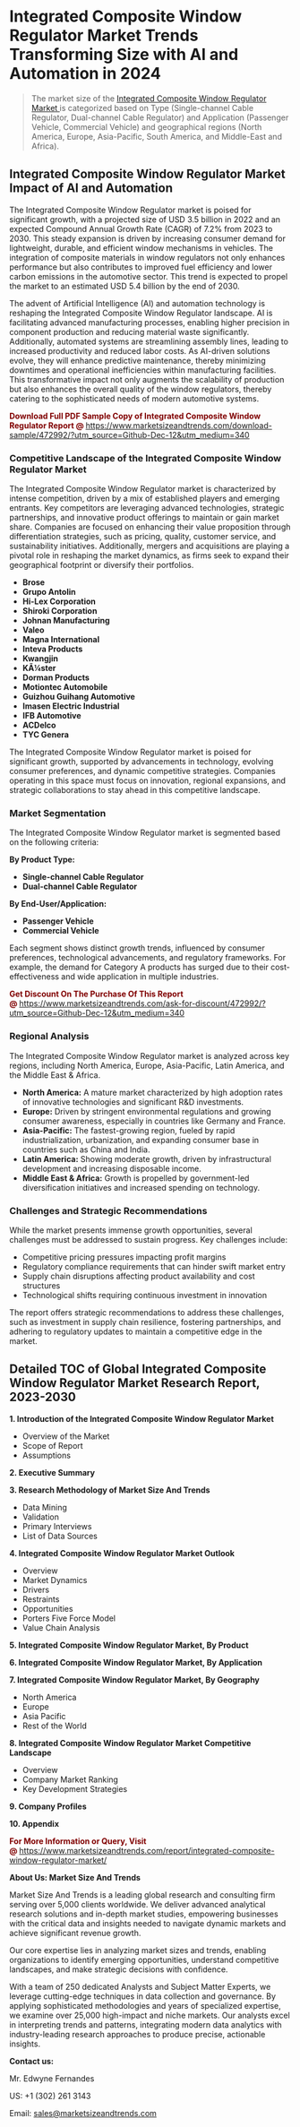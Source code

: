 <H1>Integrated Composite Window Regulator Market Trends Transforming Size with AI and Automation in 2024</H1><blockquote><p>The market size of the <a href="https://www.marketsizeandtrends.com/download-sample/472992/?utm_source=Github-Dec-12&amp;utm_medium=340" target="_blank">Integrated Composite Window Regulator Market </a>is categorized based on Type (Single-channel Cable Regulator, Dual-channel Cable Regulator) and Application (Passenger Vehicle, Commercial Vehicle) and geographical regions (North America, Europe, Asia-Pacific, South America, and Middle-East and Africa).</p></blockquote><p><h2>Integrated Composite Window Regulator Market Impact of AI and Automation</h2><p>The Integrated Composite Window Regulator market is poised for significant growth, with a projected size of USD 3.5 billion in 2022 and an expected Compound Annual Growth Rate (CAGR) of 7.2% from 2023 to 2030. This steady expansion is driven by increasing consumer demand for lightweight, durable, and efficient window mechanisms in vehicles. The integration of composite materials in window regulators not only enhances performance but also contributes to improved fuel efficiency and lower carbon emissions in the automotive sector. This trend is expected to propel the market to an estimated USD 5.4 billion by the end of 2030.</p><p>The advent of Artificial Intelligence (AI) and automation technology is reshaping the Integrated Composite Window Regulator landscape. AI is facilitating advanced manufacturing processes, enabling higher precision in component production and reducing material waste significantly. Additionally, automated systems are streamlining assembly lines, leading to increased productivity and reduced labor costs. As AI-driven solutions evolve, they will enhance predictive maintenance, thereby minimizing downtimes and operational inefficiencies within manufacturing facilities. This transformative impact not only augments the scalability of production but also enhances the overall quality of the window regulators, thereby catering to the sophisticated needs of modern automotive systems.</p></p><p><strong><span style="color: #800000;">Download Full PDF Sample Copy of Integrated Composite Window Regulator Report @</span>&nbsp;</strong><a href="https://www.marketsizeandtrends.com/download-sample/472992/?utm_source=Github-Dec-12&amp;utm_medium=340">https://www.marketsizeandtrends.com/download-sample/472992/?utm_source=Github-Dec-12&amp;utm_medium=340</a></p><h3>Competitive Landscape of the Integrated Composite Window Regulator Market</h3><p>The Integrated Composite Window Regulator market is characterized by intense competition, driven by a mix of established players and emerging entrants. Key competitors are leveraging advanced technologies, strategic partnerships, and innovative product offerings to maintain or gain market share. Companies are focused on enhancing their value proposition through differentiation strategies, such as pricing, quality, customer service, and sustainability initiatives. Additionally, mergers and acquisitions are playing a pivotal role in reshaping the market dynamics, as firms seek to expand their geographical footprint or diversify their portfolios.</p><p><strong><p><ul><li>Brose </li><li> Grupo Antolin </li><li> Hi-Lex Corporation </li><li> Shiroki Corporation </li><li> Johnan Manufacturing </li><li> Valeo </li><li> Magna International </li><li> Inteva Products </li><li> Kwangjin </li><li> KÃ¼ster </li><li> Dorman Products </li><li> Motiontec Automobile </li><li> Guizhou Guihang Automotive </li><li> Imasen Electric Industrial </li><li> IFB Automotive </li><li> ACDelco </li><li> TYC Genera</p></li></ul></p></strong></p><p>The Integrated Composite Window Regulator market is poised for significant growth, supported by advancements in technology, evolving consumer preferences, and dynamic competitive strategies. Companies operating in this space must focus on innovation, regional expansions, and strategic collaborations to stay ahead in this competitive landscape.</p><h3>Market Segmentation</h3><p>The Integrated Composite Window Regulator market is segmented based on the following criteria:</p><p><strong>By Product Type:</strong></p><p><strong><p><ul><li>Single-channel Cable Regulator </li><li> Dual-channel Cable Regulator</p></li></ul></p></strong></p><p><strong>By End-User/Application:</strong></p><p><strong><p><ul><li>Passenger Vehicle </li><li> Commercial Vehicle</p></li></ul></p></strong></p><p>Each segment shows distinct growth trends, influenced by consumer preferences, technological advancements, and regulatory frameworks. For example, the demand for Category A products has surged due to their cost-effectiveness and wide application in multiple industries.</p><p><strong><span style="color: #800000;">Get Discount On The Purchase Of This Report @&nbsp;</span></strong><a href="https://www.marketsizeandtrends.com/ask-for-discount/472992/?utm_source=Github-Dec-12&amp;utm_medium=340">https://www.marketsizeandtrends.com/ask-for-discount/472992/?utm_source=Github-Dec-12&amp;utm_medium=340</a></p><h3>Regional Analysis</h3><p>The Integrated Composite Window Regulator market is analyzed across key regions, including North America, Europe, Asia-Pacific, Latin America, and the Middle East &amp; Africa.</p><ul><li><strong>North America:</strong> A mature market characterized by high adoption rates of innovative technologies and significant R&amp;D investments.</li><li><strong>Europe:</strong> Driven by stringent environmental regulations and growing consumer awareness, especially in countries like Germany and France.</li><li><strong>Asia-Pacific:</strong> The fastest-growing region, fueled by rapid industrialization, urbanization, and expanding consumer base in countries such as China and India.</li><li><strong>Latin America:</strong> Showing moderate growth, driven by infrastructural development and increasing disposable income.</li><li><strong>Middle East &amp; Africa:</strong> Growth is propelled by government-led diversification initiatives and increased spending on technology.</li></ul><h3>Challenges and Strategic Recommendations</h3><p>While the market presents immense growth opportunities, several challenges must be addressed to sustain progress. Key challenges include:</p><ul><li>Competitive pricing pressures impacting profit margins</li><li>Regulatory compliance requirements that can hinder swift market entry</li><li>Supply chain disruptions affecting product availability and cost structures</li><li>Technological shifts requiring continuous investment in innovation</li></ul><p>The report offers strategic recommendations to address these challenges, such as investment in supply chain resilience, fostering partnerships, and adhering to regulatory updates to maintain a competitive edge in the market.</p><h2>Detailed TOC of Global Integrated Composite Window Regulator Market Research Report, 2023-2030</h2><p><strong>1. Introduction of the Integrated Composite Window Regulator Market</strong></p><ul><li>Overview of the Market</li><li>Scope of Report</li><li>Assumptions&nbsp;</li></ul><p><strong>2. Executive Summary</strong></p><p><strong>3. Research Methodology of <strong>Market Size And Trends</strong></strong></p><ul><li>Data Mining</li><li>Validation</li><li>Primary Interviews</li><li>List of Data Sources&nbsp;</li></ul><p><strong>4. Integrated Composite Window Regulator Market Outlook</strong></p><ul><li>Overview</li><li>Market Dynamics</li><li>Drivers</li><li>Restraints</li><li>Opportunities</li><li>Porters Five Force Model</li><li>Value Chain Analysis&nbsp;</li></ul><p><strong>5. Integrated Composite Window Regulator Market, By Product</strong></p><p><strong>6. Integrated Composite Window Regulator Market, By Application</strong></p><p><strong>7. Integrated Composite Window Regulator Market, By Geography</strong></p><ul><li>North America</li><li>Europe</li><li>Asia Pacific</li><li>Rest of the World&nbsp;</li></ul><p><strong>8. Integrated Composite Window Regulator Market Competitive Landscape</strong></p><ul><li>Overview</li><li>Company Market Ranking</li><li>Key Development Strategies&nbsp;</li></ul><p><strong>9. Company Profiles</strong></p><p><strong>10. Appendix</strong></p><p><strong><span style="color: #800000;">For More Information or Query, Visit @&nbsp;</span></strong><a href="https://www.marketsizeandtrends.com/report/integrated-composite-window-regulator-market/">https://www.marketsizeandtrends.com/report/integrated-composite-window-regulator-market/</a></p><p></p><p><strong>About Us:&nbsp;Market Size And Trends</strong></p><p>Market Size And Trends&nbsp;is a leading global research and consulting firm serving over 5,000 clients worldwide. We deliver advanced analytical research solutions and in-depth market studies, empowering businesses with the critical data and insights needed to navigate dynamic markets and achieve significant revenue growth.</p><p>Our core expertise lies in analyzing market sizes and trends, enabling organizations to identify emerging opportunities, understand competitive landscapes, and make strategic decisions with confidence.</p><p>With a team of 250 dedicated Analysts and Subject Matter Experts, we leverage cutting-edge techniques in data collection and governance. By applying sophisticated methodologies and years of specialized expertise, we examine over 25,000 high-impact and niche markets. Our analysts excel in interpreting trends and patterns, integrating modern data analytics with industry-leading research approaches to produce precise, actionable insights.</p><p><strong>Contact us:</strong></p><p>Mr. Edwyne Fernandes</p><p>US: +1 (302) 261 3143</p><p>Email: <a href="mailto:sales@marketsizeandtrends.com">sales@marketsizeandtrends.com</a>&nbsp;</p>
